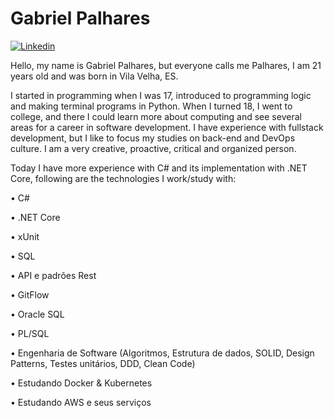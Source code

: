 # Gabriel Palhares

<a href="https://www.linkedin.com/in/gabriel-pizzani-palhares/"><img src="https://img.shields.io/badge/LinkedIn-0077B5?style=for-the-badge&logo=linkedin&logoColor=white" alt="Linkedin" ></a>

Hello, my name is Gabriel Palhares, but everyone calls me Palhares, I am 21 years old and was born in Vila Velha, ES.      
    
    
I started in programming when I was 17, introduced to programming logic and making terminal programs in Python. When I turned 18, I went to college, and there I could learn more about computing and see several areas for a career in software development. I have experience with fullstack development, but I like to focus my studies on back-end and DevOps culture. I am a very creative, proactive, critical and organized person.      
    
    
Today I have more experience with C# and its implementation with .NET Core, following are the technologies I work/study with:

• C# 

• .NET Core

• xUnit

• SQL

• API e padrões Rest

• GitFlow

• Oracle SQL

• PL/SQL

• Engenharia de Software (Algoritmos, Estrutura de dados, SOLID, Design Patterns, Testes unitários, DDD, Clean Code)

• Estudando Docker & Kubernetes

• Estudando AWS e seus serviços
